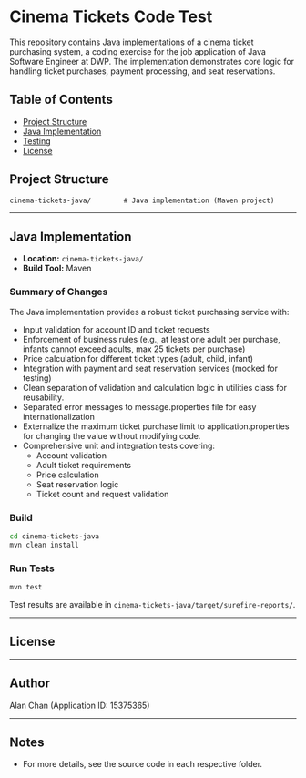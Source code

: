 # Cinema Tickets Code Test

This repository contains Java implementations of a cinema ticket purchasing system, a coding exercise for the job application of Java Software Engineer at DWP. The implementation demonstrates core logic for handling ticket purchases, payment processing, and seat reservations.

## Table of Contents
- [Project Structure](#project-structure)
- [Java Implementation](#java-implementation)
- [Testing](#testing)
- [License](#license)

## Project Structure
```
cinema-tickets-java/        # Java implementation (Maven project)

```

---

## Java Implementation

- **Location:** `cinema-tickets-java/`
- **Build Tool:** Maven

### Summary of Changes
The Java implementation provides a robust ticket purchasing service with:
- Input validation for account ID and ticket requests
- Enforcement of business rules (e.g., at least one adult per purchase, infants cannot exceed adults, max 25 tickets per purchase)
- Price calculation for different ticket types (adult, child, infant)
- Integration with payment and seat reservation services (mocked for testing)
- Clean separation of validation and calculation logic in utilities class for reusability.
- Separated error messages to message.properties file for easy internationalization
- Externalize the maximum ticket purchase limit to application.properties for changing the value without modifying code.
- Comprehensive unit and integration tests covering:
	- Account validation
	- Adult ticket requirements
	- Price calculation
	- Seat reservation logic
	- Ticket count and request validation


### Build
```bash
cd cinema-tickets-java
mvn clean install
```

### Run Tests
```bash
mvn test
```

Test results are available in `cinema-tickets-java/target/surefire-reports/`.


---

## License

---

## Author
Alan Chan (Application ID: 15375365)

---

## Notes
- For more details, see the source code in each respective folder.
